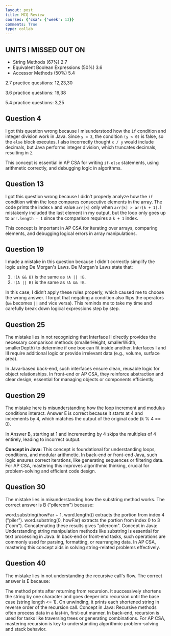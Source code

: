 ```yaml
---
layout: post
title: MCQ Review
courses: {'csa': {'week': 13}}
comments: True
type: collab
---
```

## UNITS I MISSED OUT ON
- String Methods (67%) 2.7
- Equivalent Boolean Expressions (50%) 3.6
- Accessor Methods (50%) 5.4

2.7 practice questions: 12,23,30

3.6 practice questions: 19,38

5.4 practice questions: 3,25 

## Question 4
I got this question wrong because I misunderstood how the `if` condition and integer division work in Java. Since `y = 3`, the condition `(y < 0)` is false, so the `else` block executes. I also incorrectly thought `x / y` would include decimals, but Java performs integer division, which truncates decimals, resulting in `2`.

This concept is essential in AP CSA for writing `if-else` statements, using arithmetic correctly, and debugging logic in algorithms.

## Question 13
I got this question wrong because I didn’t properly analyze how the `if` condition within the loop compares consecutive elements in the array. The code prints the index `k` and value `arr[k]` only when `arr[k] > arr[k + 1]`. I mistakenly included the last element in my output, but the loop only goes up to `arr.length - 1` since the comparison requires a `k + 1` index.

This concept is important in AP CSA for iterating over arrays, comparing elements, and debugging logical errors in array manipulations.

## Question 19

I made a mistake in this question because I didn't correctly simplify the logic using De Morgan's Laws. De Morgan's Laws state that:

1. `!(A && B)` is the same as `!A || !B`.
2. `!(A || B)` is the same as `!A && !B`.

In this case, I didn’t apply these rules properly, which caused me to choose the wrong answer. I forgot that negating a condition also flips the operators (`&&` becomes `||` and vice versa). This reminds me to take my time and carefully break down logical expressions step by step.

## Question 25
The mistake lies in not recognizing that Interface II directly provides the necessary comparison methods (smallerHeight, smallerWidth, smallerDepth) to determine if one box can fit inside another. Interfaces I and III require additional logic or provide irrelevant data (e.g., volume, surface area).

In Java-based back-end, such interfaces ensure clean, reusable logic for object relationships. In front-end or AP CSA, they reinforce abstraction and clear design, essential for managing objects or components efficiently.
## Question 29
The mistake here is misunderstanding how the loop increment and modulus conditions interact. Answer E is correct because it starts at 4 and increments by 4, which matches the output of the original code (k % 4 == 0).

In Answer B, starting at 1 and incrementing by 4 skips the multiples of 4 entirely, leading to incorrect output.

**Concept in Java:**
This concept is foundational for understanding loops, conditions, and modular arithmetic. In back-end or front-end Java, such logic ensures correct iterations, like generating sequences or filtering data. For AP CSA, mastering this improves algorithmic thinking, crucial for problem-solving and efficient code design.

## Question 30
The mistake lies in misunderstanding how the substring method works. The correct answer is B ("pilercom") because:

word.substring(howFar + 1, word.length()) extracts the portion from index 4 ("piler").
word.substring(0, howFar) extracts the portion from index 0 to 3 ("com").
Concatenating these results gives "pilercom".
Concept in Java:
Understanding string manipulation methods like substring is essential for text processing in Java. In back-end or front-end tasks, such operations are commonly used for parsing, formatting, or rearranging data. In AP CSA, mastering this concept aids in solving string-related problems effectively.

## Question 40
The mistake lies in not understanding the recursive call's flow. The correct answer is E because:

The method prints after returning from recursion.
It successively shortens the string by one character and goes deeper into recursion until the base case (string length <= 1).
On unwinding, it prints each shortened string in reverse order of the recursion call.
Concept in Java:
Recursive methods often process data in a last-in, first-out manner. In back-end, recursion is used for tasks like traversing trees or generating combinations. For AP CSA, mastering recursion is key to understanding algorithmic problem-solving and stack behavior.


